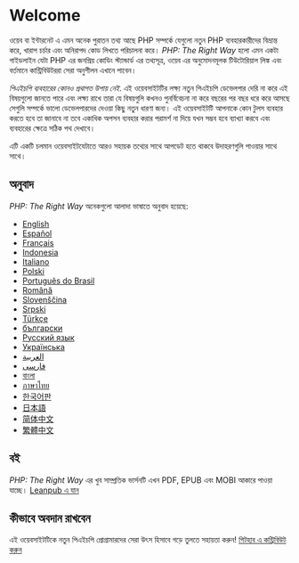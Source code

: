 # Welcome

ওয়েব বা ইন্টারনেট এ এমন অনেক পুরাতন তথ্য আছে PHP সম্পর্কে যেগুলো নতুন PHP ব্যবহারকারীদের বিভ্রান্ত করে, খারাপ চর্চার এবং অনিরাপদ কোড লিখতে পরিচালনা করে।  _PHP: The Right Way_ হলো এমন একটা গাইডলাইন যেটা PHP এর জনপ্রিয় কোডিং স্ট্যান্ডার্ড এর তথ্যসূত্র, ওয়েব এর অনুমোদনমূলক টিউটোরিয়াল লিঙ্ক এবং বর্তমানে কান্ট্রিবিউটররা সেরা অনুশীলন এখানে পাবেন।  

_পিএইচপি ব্যবহারের কোনও প্রথাগত উপায় নেই_. এই ওয়েবসাইটটির লক্ষ্য নতুন পিএইচপি ডেভেলপার দেরি না করে এই বিষয়গুলো জানতে পারে এবং  লক্ষ্য রাখে তারা যে বিষয়গুলি কখনও পুনর্বিবেচনা না করে বছরের পর বছর ধরে করে আসছে সেগুলি সম্পর্কে ভালো ডেভেলপারদের দেওয়া কিছু নতুন ধারণা জন্য। এই ওয়েবসাইটটি আপনাকে কোন টুলস ব্যবহার করতে হবে তা জানাবে না তবে একাধিক অপসন ব্যবহার করার পরামর্শ না দিয়ে যখন সম্ভব হবে ব্যাখ্যা করবে এবং ব্যবহারের ক্ষেত্রে সঠিক পথ দেখাবে।

এটি একটি চলমান ওয়েবসাইটযেটাতে আরও সহায়ক তথ্যের সাথে আপডেট হতে থাকবে উদাহরণগুলি পাওয়ার সাথে সাথে।

## অনুবাদ

_PHP: The Right Way_ অনেকগুলো আলাদা ভাষাতে অনুবাদ হয়েছে:

* [English](http://www.phptherightway.com)
* [Español](http://phpdevenezuela.github.io/php-the-right-way)
* [Français](http://eilgin.github.io/php-the-right-way/)
* [Indonesia](http://id.phptherightway.com)
* [Italiano](http://it.phptherightway.com)
* [Polski](http://pl.phptherightway.com)
* [Português do Brasil](http://br.phptherightway.com)
* [Română](https://bgui.github.io/php-the-right-way/)
* [Slovenščina](http://sl.phptherightway.com)
* [Srpski](http://phpsrbija.github.io/php-the-right-way/)
* [Türkçe](http://hkulekci.github.io/php-the-right-way/)
* [български](http://bg.phptherightway.com)
* [Русский язык](http://getjump.github.io/ru-php-the-right-way)
* [Українська](http://iflista.github.com/php-the-right-way)
* [العربية](https://adaroobi.github.io/php-the-right-way/)
* [فارسى](http://novid.github.io/php-the-right-way/)
* [বাংলা](https://nayeemdev.github.io/php-the-right-way)
* [ภาษาไทย](https://apzentral.github.io/php-the-right-way/)
* [한국어판](http://modernpug.github.io/php-the-right-way)
* [日本語](http://ja.phptherightway.com)
* [简体中文](https://laravel-china.github.io/php-the-right-way/)
* [繁體中文](https://laravel-taiwan.github.io/php-the-right-way)

## বই

 _PHP: The Right Way_ এর খুব সাম্প্রতিক ভার্সনটি এখন PDF, EPUB এবং MOBI  আকারে পাওয়া যাচ্ছে। [Leanpub এ যান][1]

## কীভাবে অবদান রাখবেন

এই ওয়েবসাইটটিকে নতুন পিএইচপি প্রোগ্রামারদের সেরা উৎস হিসাবে গড়ে তুলতে সহায়তা করুন! [গিটহাব এ কন্ট্রিবিউট করুন ][2]

[1]: https://leanpub.com/phptherightway
[2]: https://github.com/codeguy/php-the-right-way/tree/gh-pages
